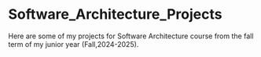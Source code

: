 # Software_Architecture_Projects
Here are some of my projects for Software Architecture course from the fall term of my junior year (Fall,2024-2025).
